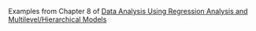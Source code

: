 Examples from Chapter 8 of [Data Analysis Using Regression Analysis and Multilevel/Hierarchical
Models](http://www.stat.columbia.edu/~gelman/arm/) 
